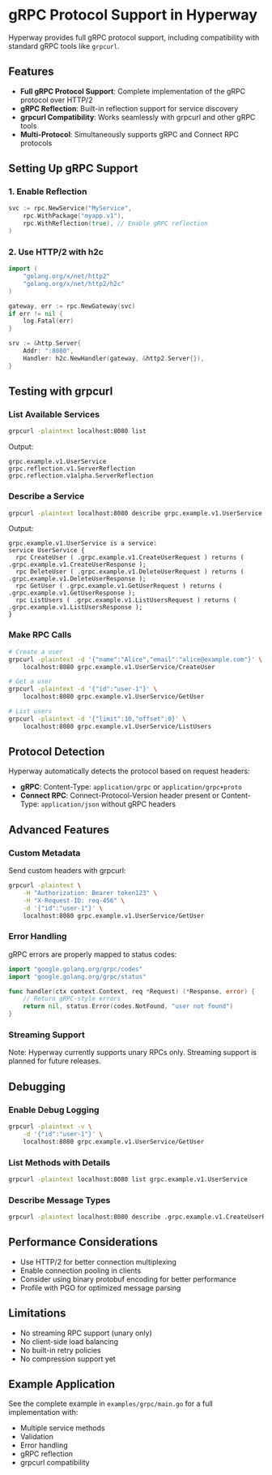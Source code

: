# gRPC Protocol Support in Hyperway

Hyperway provides full gRPC protocol support, including compatibility with standard gRPC tools like `grpcurl`.

## Features

- **Full gRPC Protocol Support**: Complete implementation of the gRPC protocol over HTTP/2
- **gRPC Reflection**: Built-in reflection support for service discovery
- **grpcurl Compatibility**: Works seamlessly with grpcurl and other gRPC tools
- **Multi-Protocol**: Simultaneously supports gRPC and Connect RPC protocols

## Setting Up gRPC Support

### 1. Enable Reflection

```go
svc := rpc.NewService("MyService",
    rpc.WithPackage("myapp.v1"),
    rpc.WithReflection(true), // Enable gRPC reflection
)
```

### 2. Use HTTP/2 with h2c

```go
import (
    "golang.org/x/net/http2"
    "golang.org/x/net/http2/h2c"
)

gateway, err := rpc.NewGateway(svc)
if err != nil {
    log.Fatal(err)
}

srv := &http.Server{
    Addr: ":8080",
    Handler: h2c.NewHandler(gateway, &http2.Server{}),
}
```

## Testing with grpcurl

### List Available Services

```bash
grpcurl -plaintext localhost:8080 list
```

Output:
```
grpc.example.v1.UserService
grpc.reflection.v1.ServerReflection
grpc.reflection.v1alpha.ServerReflection
```

### Describe a Service

```bash
grpcurl -plaintext localhost:8080 describe grpc.example.v1.UserService
```

Output:
```
grpc.example.v1.UserService is a service:
service UserService {
  rpc CreateUser ( .grpc.example.v1.CreateUserRequest ) returns ( .grpc.example.v1.CreateUserResponse );
  rpc DeleteUser ( .grpc.example.v1.DeleteUserRequest ) returns ( .grpc.example.v1.DeleteUserResponse );
  rpc GetUser ( .grpc.example.v1.GetUserRequest ) returns ( .grpc.example.v1.GetUserResponse );
  rpc ListUsers ( .grpc.example.v1.ListUsersRequest ) returns ( .grpc.example.v1.ListUsersResponse );
}
```

### Make RPC Calls

```bash
# Create a user
grpcurl -plaintext -d '{"name":"Alice","email":"alice@example.com"}' \
    localhost:8080 grpc.example.v1.UserService/CreateUser

# Get a user
grpcurl -plaintext -d '{"id":"user-1"}' \
    localhost:8080 grpc.example.v1.UserService/GetUser

# List users
grpcurl -plaintext -d '{"limit":10,"offset":0}' \
    localhost:8080 grpc.example.v1.UserService/ListUsers
```

## Protocol Detection

Hyperway automatically detects the protocol based on request headers:

- **gRPC**: Content-Type: `application/grpc` or `application/grpc+proto`
- **Connect RPC**: Connect-Protocol-Version header present or Content-Type: `application/json` without gRPC headers

## Advanced Features

### Custom Metadata

Send custom headers with grpcurl:

```bash
grpcurl -plaintext \
    -H "Authorization: Bearer token123" \
    -H "X-Request-ID: req-456" \
    -d '{"id":"user-1"}' \
    localhost:8080 grpc.example.v1.UserService/GetUser
```

### Error Handling

gRPC errors are properly mapped to status codes:

```go
import "google.golang.org/grpc/codes"
import "google.golang.org/grpc/status"

func handler(ctx context.Context, req *Request) (*Response, error) {
    // Return gRPC-style errors
    return nil, status.Error(codes.NotFound, "user not found")
}
```

### Streaming Support

Note: Hyperway currently supports unary RPCs only. Streaming support is planned for future releases.

## Debugging

### Enable Debug Logging

```bash
grpcurl -plaintext -v \
    -d '{"id":"user-1"}' \
    localhost:8080 grpc.example.v1.UserService/GetUser
```

### List Methods with Details

```bash
grpcurl -plaintext localhost:8080 list grpc.example.v1.UserService
```

### Describe Message Types

```bash
grpcurl -plaintext localhost:8080 describe .grpc.example.v1.CreateUserRequest
```

## Performance Considerations

- Use HTTP/2 for better connection multiplexing
- Enable connection pooling in clients
- Consider using binary protobuf encoding for better performance
- Profile with PGO for optimized message parsing

## Limitations

- No streaming RPC support (unary only)
- No client-side load balancing
- No built-in retry policies
- No compression support yet

## Example Application

See the complete example in `examples/grpc/main.go` for a full implementation with:
- Multiple service methods
- Validation
- Error handling
- gRPC reflection
- grpcurl compatibility
